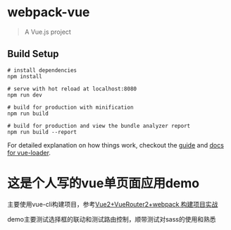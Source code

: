 # webpack-vue

> A Vue.js project

## Build Setup

``` 
# install dependencies
npm install

# serve with hot reload at localhost:8080
npm run dev

# build for production with minification
npm run build

# build for production and view the bundle analyzer report
npm run build --report
```

For detailed explanation on how things work, checkout the [guide](http://vuejs-templates.github.io/webpack/) and [docs for vue-loader](http://vuejs.github.io/vue-loader).

# 这是个人写的vue单页面应用demo

主要使用vue-cli构建项目，参考[Vue2+VueRouter2+webpack 构建项目实战](http://blog.csdn.net/fungleo/article/details/53171052)

demo主要测试选择框的联动和测试路由控制，顺带测试对sass的使用和熟悉